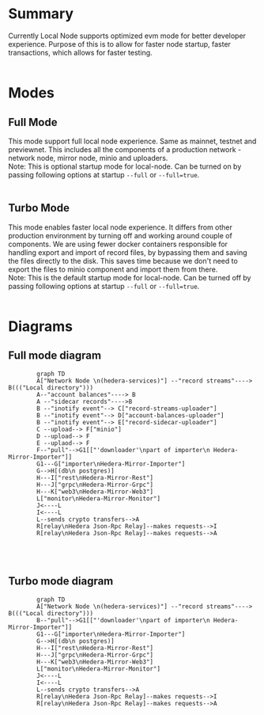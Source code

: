 # Summary

Currently Local Node supports optimized evm mode for better developer experience. Purpose of this is to allow for faster node startup, faster transactions, which allows for faster testing.
<br><br>

# Modes

## Full Mode

This mode support full local node experience. Same as mainnet, testnet and previewnet. This includes all the components of a production network - network node, mirror node, minio and uploaders.
<br>
Note: This is optional startup mode for local-node. Can be turned on by passing following options at startup `--full` or `--full=true`.
<br><br>

## Turbo Mode

This mode enables faster local node experience. It differs from other production environment by turning off and working around couple of components. We are using fewer docker containers responsible for handling export and import of record files, by bypassing them and saving the files directly to the disk. This saves time because we don't need to export the files to minio component and import them from there.
<br>
Note: This is the default startup mode for local-node. Can be turned off by passing following options at startup `--full` or `--full=true`.
<br><br>

# Diagrams

## Full mode diagram

```mermaid
        graph TD
        A["Network Node \n(hedera-services)"] --"record streams"----> B((("Local directory")))
        A--"account balances"----> B
        A --"sidecar records"---->B
        B --"inotify event"--> C["record-streams-uploader"]
        B --"inotify event"--> D["account-balances-uploader"]
        B --"inotify event"--> E["record-sidecar-uploader"]
        C --upload--> F["minio"]
        D --upload--> F
        E --uplaod--> F
        F--"pull"-->G1[["'downloader'\npart of importer\n Hedera-Mirror-Importer"]]
        G1---G["importer\nHedera-Mirror-Importer"]
        G-->H[(db\n postgres)]
        H---I["rest\nHedera-Mirror-Rest"]
        H---J["grpc\nHedera-Mirror-Grpc"]
        H---K["web3\nHedera-Mirror-Web3"]
        L["monitor\nHedera-Mirror-Monitor"]
        J<----L
        I<----L
        L--sends crypto transfers-->A
        R[relay\nHedera Json-Rpc Relay]--makes requests-->I
        R[relay\nHedera Json-Rpc Relay]--makes requests-->A
```

<br><br>

## Turbo mode diagram

```mermaid
        graph TD
        A["Network Node \n(hedera-services)"] --"record streams"----> B((("Local directory")))
        B--"pull"-->G1[["'downloader'\npart of importer\n Hedera-Mirror-Importer"]]
        G1---G["importer\nHedera-Mirror-Importer"]
        G-->H[(db\n postgres)]
        H---I["rest\nHedera-Mirror-Rest"]
        H---J["grpc\nHedera-Mirror-Grpc"]
        H---K["web3\nHedera-Mirror-Web3"]
        L["monitor\nHedera-Mirror-Monitor"]
        J<----L
        I<----L
        L--sends crypto transfers-->A
        R[relay\nHedera Json-Rpc Relay]--makes requests-->I
        R[relay\nHedera Json-Rpc Relay]--makes requests-->A
```
